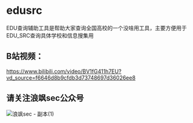 # edusrc
EDU查询辅助工具是帮助大家查询全国高校的一个没啥用工具，主要方便用于EDU_SRC查询具体学校和信息搜集用

## B站视频：
https://www.bilibili.com/video/BV1fG411h7EU?vd_source=f6646d8b9cfdb3d73748697d36026ee8

## 请关注浪飒sec公众号

![浪飒sec - 副本(1)](https://user-images.githubusercontent.com/45072131/182075196-da22e85e-dec9-475e-83ef-1d47c31c9ff6.jpg)
